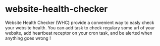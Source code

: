 # website-health-checker
Website Health Checker (WHC) provide a convenient way to easly check your website health. You can add task to check regulary some url of your website, add heartbeat receptor on your cron task, and be alerted when anything goes wrong !
